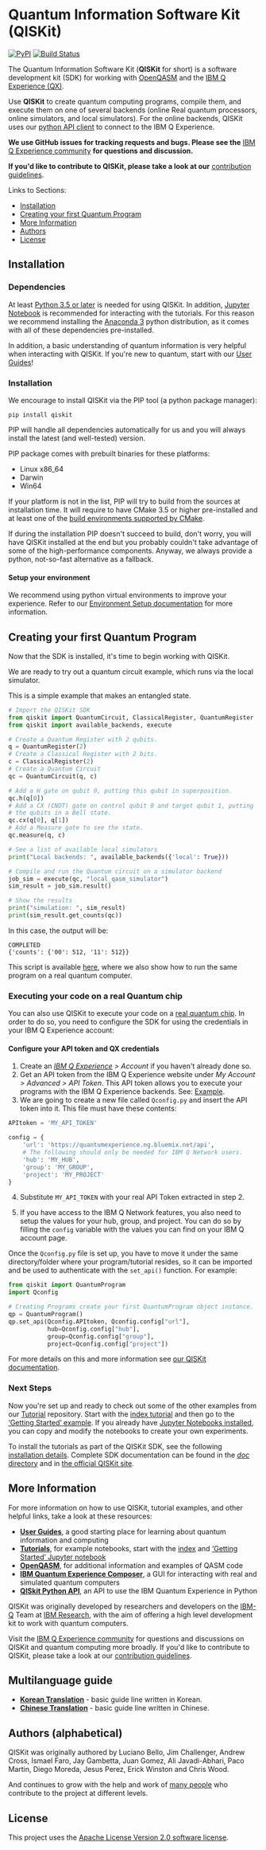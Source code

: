# Quantum Information Software Kit (QISKit)

[![PyPI](https://img.shields.io/pypi/v/qiskit.svg)](https://pypi.python.org/pypi/qiskit)
[![Build Status](https://travis-ci.org/QISKit/qiskit-sdk-py.svg?branch=master)](https://travis-ci.org/QISKit/qiskit-sdk-py)

The Quantum Information Software Kit (**QISKit** for short) is a software development kit (SDK) for
working with [OpenQASM](https://github.com/QISKit/qiskit-openqasm) and the
[IBM Q Experience (QX)](https://quantumexperience.ng.bluemix.net/).

Use **QISKit** to create quantum computing programs, compile them, and execute them on one of
several backends (online Real quantum processors, online simulators, and local simulators). For
the online backends, QISKit uses our [python API client](https://github.com/QISKit/qiskit-api-py)
to connect to the IBM Q Experience.

**We use GitHub issues for tracking requests and bugs. Please see the**
[IBM Q Experience community](https://quantumexperience.ng.bluemix.net/qx/community) **for
questions and discussion.**

**If you'd like to contribute to QISKit, please take a look at our**
[contribution guidelines](CONTRIBUTING.rst).

Links to Sections:

* [Installation](#installation)
* [Creating your first Quantum Program](#creating-your-first-quantum-program)
* [More Information](#more-information)
* [Authors](#authors-alphabetical)
* [License](#license)

## Installation

### Dependencies

At least [Python 3.5 or later](https://www.python.org/downloads/) is needed for using QISKit. In
addition, [Jupyter Notebook](https://jupyter.readthedocs.io/en/latest/install.html) is recommended
for interacting with the tutorials.
For this reason we recommend installing the [Anaconda 3](https://www.continuum.io/downloads)
python distribution, as it comes with all of these dependencies pre-installed.

In addition, a basic understanding of quantum information is very helpful when interacting with
QISKit. If you're new to quantum, start with our
[User Guides](https://github.com/QISKit/ibmqx-user-guides)!

### Installation

We encourage to install QISKit via the PIP tool (a python package manager):

```
pip install qiskit
```

PIP will handle all dependencies automatically for us and you will always install the latest (and well-tested) version.

PIP package comes with prebuilt binaries for these platforms:

* Linux x86_64
* Darwin
* Win64

If your platform is not in the list, PIP will try to build from the sources at installation time. It will require to have CMake 3.5 or higher pre-installed and at least one of the [build environments supported by CMake](https://cmake.org/cmake/help/v3.5/manual/cmake-generators.7.html).

If during the installation PIP doesn't succeed to build, don't worry, you will have QISKit installed at the end but you probably couldn't take advantage of some of the high-performance components. Anyway, we always provide a python, not-so-fast alternative as a fallback.


#### Setup your environment

We recommend using python virtual environments to improve your experience. Refer to our
[Environment Setup documentation](doc/install.rst#3.1-Setup-the-environment) for more information.

## Creating your first Quantum Program

Now that the SDK is installed, it's time to begin working with QISKit.

We are ready to try out a quantum circuit example, which runs via the local simulator.

This is a simple example that makes an entangled state.

```python
# Import the QISKit SDK
from qiskit import QuantumCircuit, ClassicalRegister, QuantumRegister
from qiskit import available_backends, execute

# Create a Quantum Register with 2 qubits.
q = QuantumRegister(2)
# Create a Classical Register with 2 bits.
c = ClassicalRegister(2)
# Create a Quantum Circuit
qc = QuantumCircuit(q, c)

# Add a H gate on qubit 0, putting this qubit in superposition.
qc.h(q[0])
# Add a CX (CNOT) gate on control qubit 0 and target qubit 1, putting
# the qubits in a Bell state.
qc.cx(q[0], q[1])
# Add a Measure gate to see the state.
qc.measure(q, c)

# See a list of available local simulators
print("Local backends: ", available_backends({'local': True}))

# Compile and run the Quantum circuit on a simulator backend
job_sim = execute(qc, "local_qasm_simulator")
sim_result = job_sim.result()

# Show the results
print("simulation: ", sim_result)
print(sim_result.get_counts(qc))
```

In this case, the output will be:

```
COMPLETED
{'counts': {'00': 512, '11': 512}}
```

This script is available [here](examples/python/hello_quantum.py), where we also show how to
run the same program on a real quantum computer.

### Executing your code on a real Quantum chip

You can also use QISKit to execute your code on a
[real quantum chip](https://github.com/QISKit/ibmqx-backend-information).
In order to do so, you need to configure the SDK for using the credentials in
your IBM Q Experience account:


#### Configure your API token and QX credentials


1. Create an _[IBM Q Experience](https://quantumexperience.ng.bluemix.net) > Account_ if you haven't already done so.
2. Get an API token from the IBM Q Experience website under _My Account > Advanced > API Token_. This API token allows you to execute your programs with the IBM Q Experience backends. See: [Example](doc/example_real_backend.rst).
3. We are going to create a new file called `Qconfig.py` and insert the API token into it. This file must have these contents:

  ```python
  APItoken = 'MY_API_TOKEN'

  config = {
      'url': 'https://quantumexperience.ng.bluemix.net/api',
      # The following should only be needed for IBM Q Network users.
      'hub': 'MY_HUB',
      'group': 'MY_GROUP',
      'project': 'MY_PROJECT'
  }
  ```

4. Substitute `MY_API_TOKEN` with your real API Token extracted in step 2.

5. If you have access to the IBM Q Network features, you also need to setup the
   values for your hub, group, and project. You can do so by filling the
   `config` variable with the values you can find on your IBM Q account
   page.

Once the `Qconfig.py` file is set up, you have to move it under the same directory/folder where your program/tutorial resides, so it can be imported and be used to authenticate with the `set_api()` function. For example:

```python
from qiskit import QuantumProgram
import Qconfig

# Creating Programs create your first QuantumProgram object instance.
qp = QuantumProgram()
qp.set_api(Qconfig.APItoken, Qconfig.config["url"],
           hub=Qconfig.config["hub"],
           group=Qconfig.config["group"],
           project=Qconfig.config["project"])
```

For more details on this and more information see
[our QISKit documentation](https://www.qiskit.org/documentation/).


### Next Steps

Now you're set up and ready to check out some of the other examples from our
[Tutorial](https://github.com/QISKit/qiskit-tutorial) repository. Start with the
[index tutorial](https://github.com/QISKit/qiskit-tutorial/blob/master/index.ipynb) and then go to
the [‘Getting Started’ example](https://github.com/QISKit/qiskit-tutorial/blob/002d054c72fc59fc5009bb9fa0ee393e15a69d07/1_introduction/getting_started.ipynb).
If you already have [Jupyter Notebooks installed](https://jupyter.readthedocs.io/en/latest/install.html),
you can copy and modify the notebooks to create your own experiments.

To install the tutorials as part of the QISKit SDK, see the following
[installation details](doc/install.rst#Install-Jupyter-based-tutorials). Complete SDK
documentation can be found in the [*doc* directory](doc/qiskit.rst) and in
[the official QISKit site](https://www.qiskit.org/documentation).

## More Information

For more information on how to use QISKit, tutorial examples, and other helpful links, take a look
at these resources:

* **[User Guides](https://github.com/QISKit/ibmqx-user-guides)**,
  a good starting place for learning about quantum information and computing
* **[Tutorials](https://github.com/QISKit/qiskit-tutorial)**,
  for example notebooks, start with the [index](https://github.com/QISKit/qiskit-tutorial/blob/master/index.ipynb) and [‘Getting Started’ Jupyter notebook](https://github.com/QISKit/qiskit-tutorial/blob/002d054c72fc59fc5009bb9fa0ee393e15a69d07/1_introduction/getting_started.ipynb)
* **[OpenQASM](https://github.com/QISKit/openqasm)**,
  for additional information and examples of QASM code
* **[IBM Quantum Experience Composer](https://quantumexperience.ng.bluemix.net/qx/editor)**,
  a GUI for interacting with real and simulated quantum computers
* **[QISkit Python API](https://github.com/QISKit/qiskit-api-py)**, an API to use the IBM Quantum
  Experience in Python

QISKit was originally developed by researchers and developers on the
[IBM-Q](http://www.research.ibm.com/ibm-q/) Team at [IBM Research](http://www.research.ibm.com/),
with the aim of offering a high level development kit to work with quantum computers.

Visit the [IBM Q Experience community](https://quantumexperience.ng.bluemix.net/qx/community) for
questions and discussions on QISKit and quantum computing more broadly. If you'd like to
contribute to QISKit, please take a look at our [contribution guidelines](CONTRIBUTING.rst).

## Multilanguage guide

* **[Korean Translation](doc/ko/README.md)** - basic guide line written in Korean.
* **[Chinese Translation](doc/zh/README.md)** - basic guide line written in Chinese.

## Authors (alphabetical)

QISKit was originally authored by
Luciano Bello, Jim Challenger, Andrew Cross, Ismael Faro, Jay Gambetta, Juan Gomez,
Ali Javadi-Abhari, Paco Martin, Diego Moreda, Jesus Perez, Erick Winston and Chris Wood.

And continues to grow with the help and work of [many people](CONTRIBUTORS.md) who contribute
to the project at different levels.

## License

This project uses the [Apache License Version 2.0 software license](https://www.apache.org/licenses/LICENSE-2.0).
